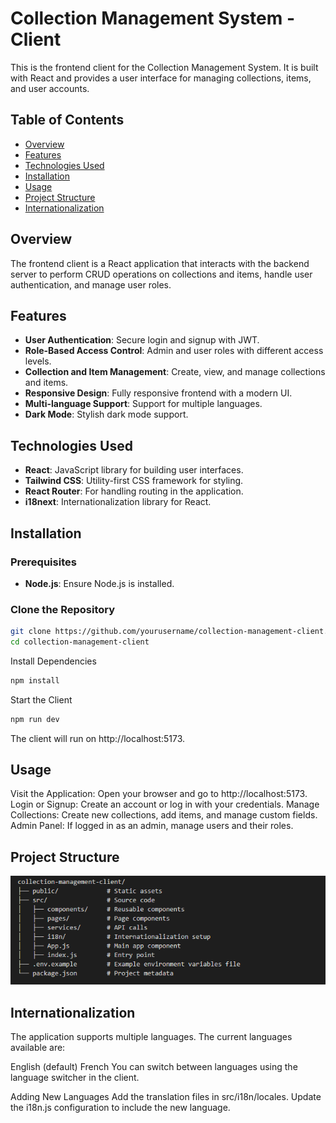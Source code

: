 # Collection Management System - Client

This is the frontend client for the Collection Management System. It is built with React and provides a user interface for managing collections, items, and user accounts.

## Table of Contents

- [Overview](#overview)
- [Features](#features)
- [Technologies Used](#technologies-used)
- [Installation](#installation)
- [Usage](#usage)
- [Project Structure](#project-structure)
- [Internationalization](#internationalization)

## Overview

The frontend client is a React application that interacts with the backend server to perform CRUD operations on collections and items, handle user authentication, and manage user roles.

## Features

- **User Authentication**: Secure login and signup with JWT.
- **Role-Based Access Control**: Admin and user roles with different access levels.
- **Collection and Item Management**: Create, view, and manage collections and items.
- **Responsive Design**: Fully responsive frontend with a modern UI.
- **Multi-language Support**: Support for multiple languages.
- **Dark Mode**: Stylish dark mode support.

## Technologies Used

- **React**: JavaScript library for building user interfaces.
- **Tailwind CSS**: Utility-first CSS framework for styling.
- **React Router**: For handling routing in the application.
- **i18next**: Internationalization library for React.

## Installation

### Prerequisites

- **Node.js**: Ensure Node.js is installed.

### Clone the Repository

```bash
git clone https://github.com/yourusername/collection-management-client.git
cd collection-management-client
```

Install Dependencies

```bash
npm install
```

Start the Client

```bash
npm run dev
```

The client will run on http://localhost:5173.

## Usage

Visit the Application: Open your browser and go to http://localhost:5173.
Login or Signup: Create an account or log in with your credentials.
Manage Collections: Create new collections, add items, and manage custom fields.
Admin Panel: If logged in as an admin, manage users and their roles.

## Project Structure

![Project Structure](./public/ps.PNG?raw=true "Project Structure")

## Internationalization

The application supports multiple languages. The current languages available are:

English (default)
French
You can switch between languages using the language switcher in the client.

Adding New Languages
Add the translation files in src/i18n/locales.
Update the i18n.js configuration to include the new language.
